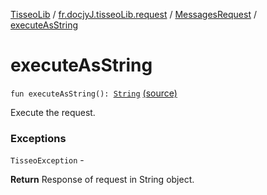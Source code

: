 [TisseoLib](../../index.md) / [fr.docjyJ.tisseoLib.request](../index.md) / [MessagesRequest](index.md) / [executeAsString](./execute-as-string.md)

# executeAsString

`fun executeAsString(): `[`String`](https://kotlinlang.org/api/latest/jvm/stdlib/kotlin/-string/index.html) [(source)](https://github.com/docjyJ/TisseoLib/tree/master/src/main/kotlin/fr/docjyJ/tisseoLib/request/MessagesRequest.kt#L43)

Execute the request.

### Exceptions

`TisseoException` -

**Return**
Response of request in String object.

